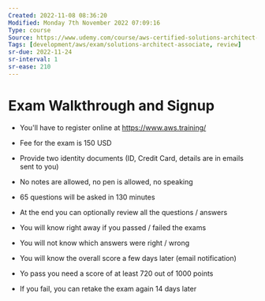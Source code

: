 ```yaml
---
Created: 2022-11-08 08:36:20
Modified: Monday 7th November 2022 07:09:16
Type: course
Source: https://www.udemy.com/course/aws-certified-solutions-architect-associate-saa-c01/?xref=E0Aed11STH4LPUQvCz0GJFABTmM=
Tags: [development/aws/exam/solutions-architect-associate, review]
sr-due: 2022-11-24
sr-interval: 1
sr-ease: 210
---
```


# Exam Walkthrough and Signup

- You'll have to register online at https://www.aws.training/
- Fee for the exam is 150 USD
- Provide two identity documents (ID, Credit Card, details are in emails sent to you)
- No notes are allowed, no pen is allowed, no speaking
- 65 questions will be asked in 130 minutes
- At the end you can optionally review all the questions / answers

- You will know right away if you passed / failed the exams
- You will not know which answers were right / wrong
- You will know the overall score a few days later (email notification)
- Yo pass you need a score of at least 720 out of 1000 points
- If you fail, you can retake the exam again 14 days later